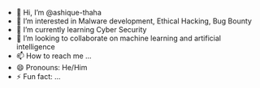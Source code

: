 - 👋 Hi, I’m @ashique-thaha
- 👀 I’m interested in Malware development, Ethical Hacking, Bug Bounty
- 🌱 I’m currently learning Cyber Security
- 💞️ I’m looking to collaborate on machine learning and artificial intelligence
- 📫 How to reach me ...
- 😄 Pronouns: He/Him
- ⚡ Fun fact: ...

<!---
ashique-thaha/ashique-thaha is a ✨ special ✨ repository because its `README.md` (this file) appears on your GitHub profile.
You can click the Preview link to take a look at your changes.
--->
